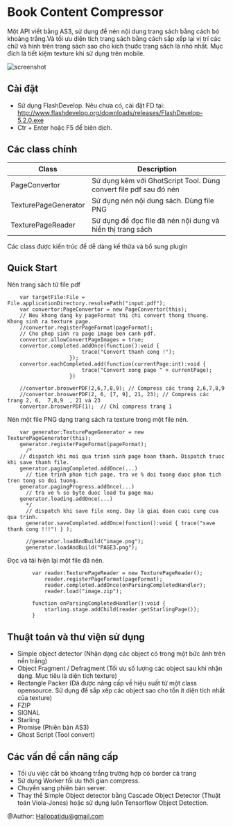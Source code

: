 # Book Content Compressor
Một API viết bằng AS3, sử dụng để nén nội dung trang sách bằng cách bỏ khoảng trắng.Và tối ưu diện tích trang sách bằng cách sắp xếp lại vị trí các chữ và hình trên trang sách sao cho kích thước trang sách là nhỏ nhất. Mục đích là tiết kiệm texture khi sử dụng trên mobile.

![screenshot](http://i.imgur.com/zR1lXkL.png)


Cài đặt
------------
- Sử dụng FlashDevelop. Nêu chưa có, cài đặt FD tại: http://www.flashdevelop.org/downloads/releases/FlashDevelop-5.2.0.exe
- Ctr + Enter hoặc F5 để biên dịch.

Các class chính
------------

|Class|Description|
|---|---|
|PageConvertor| Sử dụng kèm với GhotScript Tool. Dùng convert file pdf sau đó nén|
|TexturePageGenerator| Sử dụng nén nội dung sách. Dùng file PNG|
|TexturePageReader| Sử dụng để đọc file đã nén nội dung và hiển thị trang sách |

Các class được kiến trúc để dễ dàng kế thừa và bổ sung plugin

Quick Start
-----------

Nén trang sách từ file pdf
```shell
	var targetFile:File = File.applicationDirectory.resolvePath("input.pdf");			
	var convertor:PageConvertor = new PageConvertor(this);
	// Neu khong dang ky pageFormat thi chi convert thong thuong. Khong sinh ra texture page.
	//convertor.registerPageFormat(pageFormat);
	// Cho phep sinh ra page image ben canh pdf.
	convertor.allowConvertPageImages = true;
	convertor.completed.addOnce(function():void { 
						trace("Convert thanh cong !");
					});
	convertor.eachCompleted.add(function(currentPage:int):void {
						trace("Convert xong page " + currentPage);
					})

	//convertor.broswerPDF(2,6,7,8,9); // Compress các trang 2,6,7,8,9
	//convertor.broswerPDF(2, 6, [7, 9], 21, 23); // Compress các trang 2, 6,  7,8,9  , 21 và 23
	convertor.broswerPDF(1);  // Chỉ compress trang 1
```


Nén một file PNG dạng trang sách ra texture trong một file nén.
```shell
	var generator:TexturePageGenerator = new TexturePageGenerator(this);
	generator.registerPageFormat(pageFormat);
	  /*
	// dispatch khi moi qua trinh sinh page hoan thanh. Dispatch truoc khi save thanh file.
	generator.pagingCompleted.addOnce(...)
	  // tien trinh phan tich page, tra ve % doi tuong duoc phan tich tren tong so doi tuong.
	generator.pagingProgress.addOnce(...)
	  // tra ve % so byte duoc load tu page mau
	generator.loading.addOnce(...)
	  */
	  // dispatch khi save file xong. Day là giai doan cuoi cung cua qua trinh.
	  generator.saveCompleted.addOnce(function():void { trace("save thanh cong !!!") } );

	  //generator.loadAndBuild("image.png");
	  generator.loadAndBuild("PAGE3.png");
```

Đọc và tái hiện lại một file đã nén.
```shell
        var reader:TexturePageReader = new TexturePageReader();
            reader.registerPageFormat(pageFormat);
            reader.completed.addOnce(onParsingCompletedHandler);
            reader.load("image.zip");
     
        function onParsingCompletedHandler():void {
            starling.stage.addChild(reader.getStarlingPage());
        }
```


Thuật toán và thư viện sử dụng
------------
- Simple object detector (Nhận dạng các object có trong một bức ảnh trên nền trắng)
- Object Fragment / Defragment (Tối ưu số lượng các object sau khi nhận dạng. Mục tiêu là diện tích texture)
- Rectangle Packer (Đã được nâng cấp về hiệu suất từ một class opensource. Sử dụng để sắp xếp các object sao cho tốn ít diện tích nhất của texture)
- FZIP 
- SIGNAL 
- Starling 
- Promise (Phiên bản AS3)
- Ghost Script (Tool convert)
 

Các vấn đề cần nâng cấp
------------
- Tối ưu việc cắt bỏ khoảng trắng trường hợp có border cả trang
- Sử dụng Worker tối ưu thời gian compress.
- Chuyển sang phiên bản server.
- Thay thế Simple Object detector bằng Cascade Object Detector (Thuật toán Viola-Jones) hoặc sử dụng luôn Tensorflow Object Detection.



@Author: Hallopatidu@gmail.com
